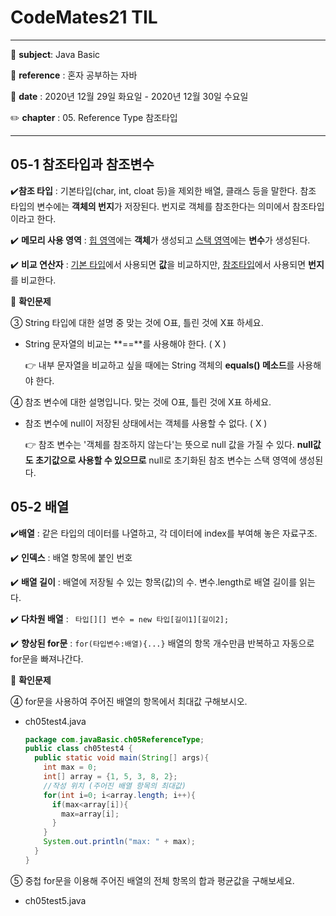# CodeMates21 TIL 



---

:school: **subject**: Java Basic

:green_book: **reference** : 혼자 공부하는 자바

:date: **date** : 2020년 12월 29일 화요일 - 2020년 12월 30일 수요일

:pencil2: **chapter** : 05. Reference Type 참조타입

---



## 05-1 참조타입과 참조변수

:heavy_check_mark:**​ 참조 타입** : 기본타입(char, int, cloat 등)을 제외한 배열, 클래스 등을 말한다. 참조 타입의 변수에는 **객체의 번지**가 저장된다. 번지로 객체를 참조한다는 의미에서 참조타입이라고 한다.

:heavy_check_mark: **메모리 사용 영역** : <u>힙 영역</u>에는 **객체**가 생성되고 <u>스택 영역</u>에는 **변수**가 생성된다.

:heavy_check_mark: **비교 연산자** : <u>기본 타입</u>에서 사용되면 **값**을 비교하지만, <u>참조타입</u>에서 사용되면 **번지**를 비교한다.



:bookmark_tabs: **확인문제**

③ String 타입에 대한 설명 중 맞는 것에 O표, 틀린 것에 X표 하세요.

* String 문자열의 비교는 **==**를 사용해야 한다. ( X )

  :point_right: 내부 문자열을 비교하고 싶을 때에는 String 객체의 **equals() 메소드**를 사용해야 한다.

④ 참조 변수에 대한 설명입니다. 맞는 것에 O표, 틀린 것에 X표 하세요.

* 참조 변수에 null이 저장된 상태에서는 객체를 사용할 수 없다. ( X )

  :point_right: 참조 변수는 '객체를 참조하지 않는다'는 뜻으로 null 값을 가질 수 있다. **null값도 초기값으로 사용할 수 있으므로** null로 초기화된 참조 변수는 스택 영역에 생성된다.





## 05-2 배열

:heavy_check_mark:**​ 배열** : 같은 타입의 데이터를 나열하고, 각 데이터에 index를 부여해 놓은 자료구조.

:heavy_check_mark: **인덱스** : 배열 항목에 붙인 번호

:heavy_check_mark: **배열 길이** : 배열에 저장될 수 있는 항목(값)의 수. 변수.length로 배열 길이를 읽는다.

:heavy_check_mark: **다차원 배열** : ` 타입[][] 변수 = new 타입[길이1][길이2];`

:heavy_check_mark: **향상된 for문** : `for(타입변수:배열){...}` 배열의 항목 개수만큼 반복하고 자동으로 for문을 빠져나간다.



:bookmark_tabs: **확인문제**

④ for문을 사용하여 주어진 배열의 항목에서 최대값 구해보시오.

* ch05test4.java

  ```java
  package com.javaBasic.ch05ReferenceType;
  public class ch05test4 {
    public static void main(String[] args){
      int max = 0;
      int[] array = {1, 5, 3, 8, 2};
      //작성 위치 (주어진 배열 항목의 최대값)
      for(int i=0; i<array.length; i++){
        if(max<array[i]){
          max=array[i];
        }
      }
      System.out.println("max: " + max);
    }
  }
  ```



⑤ 중첩 for문을 이용해 주어진 배열의 전체 항목의 합과 평균값을 구해보세요.

* ch05test5.java

  ```
  
  ```

  